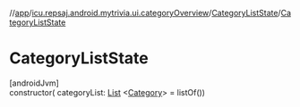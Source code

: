 //[app](../../../index.md)/[icu.repsaj.android.mytrivia.ui.categoryOverview](../index.md)/[CategoryListState](index.md)/[CategoryListState](-category-list-state.md)

# CategoryListState

[androidJvm]\
constructor(
categoryList: [List](https://kotlinlang.org/api/latest/jvm/stdlib/kotlin.collections/-list/index.html)
&lt;[Category](../../icu.repsaj.android.mytrivia.model/-category/index.md)&gt; = listOf())
